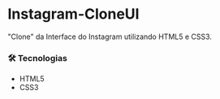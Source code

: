 # Instagram-CloneUI
"Clone" da Interface do Instagram utilizando HTML5 e CSS3.
### 🛠 Tecnologias
- HTML5
- CSS3
